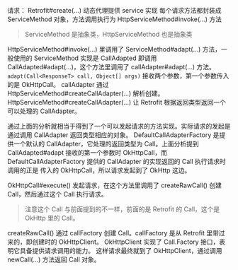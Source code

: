 请求：
Retrofit#create(...)
动态代理提供 service 实现
每个请求方法都封装成 ServiceMethod 对象，方法调用执行为 HttpServiceMethod#invoke(...) 方法
> ServiceMethod 是抽象类，HttpServiceMethod 也是抽象类    

HttpServiceMethod#invoke(...) 里调用了 ServiceMethod#adapt(...) 方法，一般使用的 ServiceMethod 实现是 CallAdapted
即调用 CallAdapted#adapt(...)，这个方法里调用了 callAdapter#adapt(...) 方法。
`adapt(Call<ResponseT> call, Object[] args)` 接收两个参数，第一个参数传入的是 OkHttpCall。
callAdapter 通过 HttpServiceMethod#createCallAdapter(...) 解析创建。
HttpServiceMethod#createCallAdapter(...) 让 Retrofit 根据返回类型返回一个可以处理的 CallAdapter。

通过上面的分析就相当于得到了一个可以发起请求的方法实现。实际请求的发起是通过调用 CallAdapter 返回类型相应的对象。
DefaultCallAdapterFactory 是提供一个默认的 CallAdapter，它处理的返回类型为 Call。上面分析提到 CallAdapted#adapt 
接收的第一个参数时 OkHttpCall，而 DefaultCallAdapterFactory 提供的 CallAdapter 的实现返回的 Call 执行请求时调用的正是
传入的 OkHttpCall，所以请求发起到了 OkHttp 这边。

OkHttpCall#execute() 发起请求，在这个方法里调用了 createRawCall() 创建 Call，然后通过这个 Call 执行请求。
> 注意这个 Call 与前面提到的不一样，前面的是 Retrofit 的 Call，这个是 OkHttp 里的 Call。

createRawCall() 通过 callFactory 创建 Call。callFactory 是从 Retrofit 里带过来的，即创建时的 OkHttpClient。
OkHttpClient 实现了 Call.Factory 接口，表明它具备提供请求调用的能力。
这样请求最终就到了 OkHttpClient，通过调用 newCall(...) 方法返回 Call 对象。
